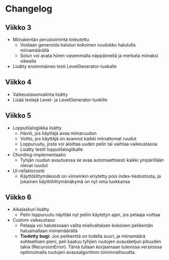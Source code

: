 # Changelog

## Viikko 3
- Miinakentän perustoiminta toteutettu
  - Voidaan generoida halutun kokoinen ruudukko halutulla miinamäärällä
  - Solun voi avata hiiren vasemmalla näppäimellä ja merkata miinaksi oikealla
- Lisätty ensimmäinen testi LevelGenerator-luokalle

## Viikko 4
- Vaikeustasonvalinta lisätty
- Lisää testejä Level- ja LevelGenerator-luokille

## Viikko 5
- Lopputilalogiikka lisätty
  - Häviö, jos käyttäjä avaa miinaruudun
  - Voitto, jos käyttäjä on avannut kaikki miinattomat ruudut
  - Loppuruutu, josta voi aloittaa uuden pelin tai vaihtaa vaikeustasoa
  - Lisätty testit lopputilalogiikalle
- Chording-implementaatio
  - Tyhjän ruudun avautuessa se avaa automaattisesti kaikki ympärillään olevat ruudut
- UI-refaktorointi
  - Käyttöliittymäkoodi on viimeinkin eriytetty pois index-tiedostosta, ja jokainen käyttöliittymänäkymä on nyt oma luokkansa

## Viikko 6
- Aikalaskuri lisätty
  - Pelin loppuruutu näyttää nyt peliin käytetyn ajan, jos pelaaja voittaa
- Custom vaikeustaso
  - Pelaaja voi halutessaan valita mielivaltaisen kokoisen pelikentän haluamallaan miinamäärällä
  - **Tiedetty bugi:** Jos pelikenttä on todella suuri, ja miinamäärä suhteellisen pieni, peli kaatuu tyhjien ruutujen avausketjun pituuden takia (RecursionError). Tämä tullaan korjaamaan tulevissa versioissa optimoimalla ruutujen avausalgoritmin toiminnallisuutta.
